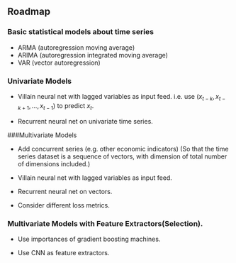 ## Roadmap

### Basic statistical models about time series

* ARMA (autoregression moving average)
* ARIMA (autoregression integrated moving average)
* VAR (vector autoregression)

### Univariate Models

* Villain neural net with lagged variables as input feed. i.e. use $(x_{t-k}, x_{t-k+1}, \dots ,x_{t-1})$ to predict $x_t$. 

* Recurrent neural net on univariate time series.

###Multivariate Models

* Add concurrent series (e.g. other economic indicators) (So that the time series dataset is a sequence of vectors, with dimension of total number of dimensions included.)

* Villain neural net with lagged variables as input feed.

* Recurrent neural net on vectors.

* Consider different loss metrics.

### Multivariate Models with Feature Extractors(Selection).

* Use importances of gradient boosting machines.

* Use CNN as feature extractors.

